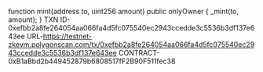   function mint(address to, uint256 amount) public onlyOwner {
        _mint(to, amount);
    }
    TXN ID-0xefbb2a8fe264054aa066fa4d5fc075540ec2943ccedde3c5536b3df137e643ee
    URL-https://testnet-zkevm.polygonscan.com/tx/0xefbb2a8fe264054aa066fa4d5fc075540ec2943ccedde3c5536b3df137e643ee
    CONTRACT-0xB1aBbd2b449452879b6808517fF2B90F511fec38
